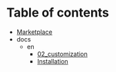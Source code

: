 # Table of contents

* [Marketplace](README.md)
* docs
  * en
    * [02\_customization](docs/en/02_customization.md)
    * [Installation](docs/en/01_installation.md)


